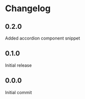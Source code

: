 # Changelog

## 0.2.0

Added accordion component snippet

## 0.1.0

Initial release

## 0.0.0

Initial commit
